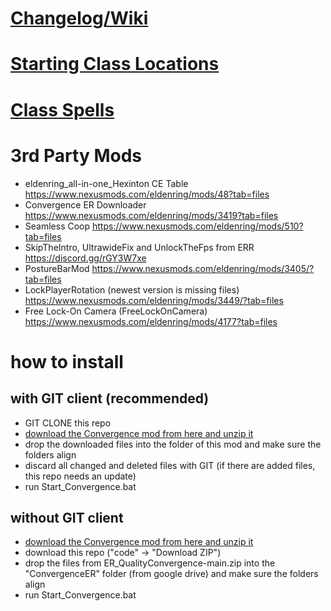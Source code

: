 # [Changelog/Wiki](https://docs.google.com/spreadsheets/d/1AsFlqzsFYiBCyEobpUrh3SBEQkSGP2jWntixRSuaTUE/edit?gid=452958051#gid=452958051)

# [Starting Class Locations](https://drive.google.com/file/d/19Dg9Y0608gZbtI9YMBraDZoeNcBfkeo9/view?usp=sharing)

# [Class Spells](https://docs.google.com/spreadsheets/d/1H4bx6m6EG4oCp6SYf89PbJxWptKgHabAS0Rp1BdNs78/edit?usp=sharing)

# 3rd Party Mods

- eldenring_all-in-one_Hexinton CE Table https://www.nexusmods.com/eldenring/mods/48?tab=files
- Convergence ER Downloader https://www.nexusmods.com/eldenring/mods/3419?tab=files
- Seamless Coop https://www.nexusmods.com/eldenring/mods/510?tab=files
- SkipTheIntro, UltrawideFix and UnlockTheFps from ERR https://discord.gg/rGY3W7xe
- PostureBarMod https://www.nexusmods.com/eldenring/mods/3405/?tab=files
- LockPlayerRotation (newest version is missing files) https://www.nexusmods.com/eldenring/mods/3449/?tab=files
- Free Lock-On Camera (FreeLockOnCamera) https://www.nexusmods.com/eldenring/mods/4177?tab=files

# how to install

## with GIT client (recommended)

- GIT CLONE this repo
- [download the Convergence mod from here and unzip it](https://drive.google.com/file/d/10ao-8GhVmmGeh58ItOqGz3EYcs_86Xrw/view?usp=sharing)
- drop the downloaded files into the folder of this mod and make sure the folders align
- discard all changed and deleted files with GIT (if there are added files, this repo needs an update)
- run Start_Convergence.bat

## without GIT client

- [download the Convergence mod from here and unzip it](https://drive.google.com/file/d/10ao-8GhVmmGeh58ItOqGz3EYcs_86Xrw/view?usp=sharing)
- download this repo ("code" -> "Download ZIP")
- drop the files from ER_QualityConvergence-main.zip into the "ConvergenceER" folder (from google drive) and make sure the folders align
- run Start_Convergence.bat
